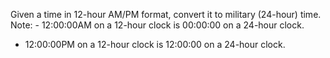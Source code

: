 Given a time in 12-hour AM/PM format, convert it to military (24-hour) time.
Note: - 12:00:00AM on a 12-hour clock is 00:00:00 on a 24-hour clock.
- 12:00:00PM on a 12-hour clock is 12:00:00 on a 24-hour clock.
